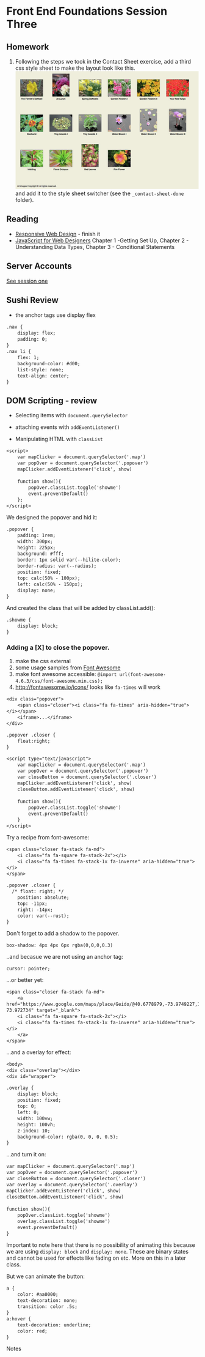 # Front End Foundations Session Three

## Homework

1. Following the steps we took in the Contact Sheet exercise, add a third css style sheet to make the layout look like this.
![Sample image](_contact-sheet/Contact-sheet/3-gallery.jpg)
and add it to the style sheet switcher (see the `_contact-sheet-done` folder).


## Reading 

* [Responsive Web Design](https://abookapart.com/products/responsive-web-design) - finish it
* [JavaScript for Web Designers](https://abookapart.com/products/javascript-for-web-designers) Chapter 1 -Getting Set Up, Chapter 2 - Understanding Data Types, Chapter 3 - Conditional Statements


## Server Accounts

[See session one](https://github.com/front-end-foundations/session1#aside---server-accounts)


## Sushi Review

* the anchor tags use display flex

```
.nav {
	display: flex;
	padding: 0;
}
.nav li { 
	flex: 1;
	background-color: #d00;
	list-style: none;
	text-align: center;
}
```


## DOM Scripting - review

* Selecting items with `document.querySelector`

* attaching events with `addEventListener()`

* Manipulating HTML with `classList`

```
<script>
	var mapClicker = document.querySelector('.map')
	var popOver = document.querySelector('.popover')
	mapClicker.addEventListener('click', show)

	function show(){
		popOver.classList.toggle('showme')
		event.preventDefault()
	};
</script>
```

We designed the popover and hid it:

```
.popover {
	padding: 1rem;
	width: 300px;
	height: 225px;
	background: #fff;
	border: 1px solid var(--hilite-color);
	border-radius: var(--radius);
	position: fixed;
	top: calc(50% - 100px);
	left: calc(50% - 150px);
	display: none;
}
```

And created the class that will be added by classList.add():

```
.showme {
	display: block;
}
```

### Adding a [X] to close the popover.

1. make the css external
2. some usage samples from [Font Awesome](http://fontawesome.io/examples/)
3. make font awesome accessible: `@import url(font-awesome-4.6.3/css/font-awesome.min.css);`
4. http://fontawesome.io/icons/ looks like `fa-times` will work

```
<div class="popover">
	<span class="closer"><i class="fa fa-times" aria-hidden="true"></i></span>
	<iframe>...</iframe>
</div>
```

```
.popover .closer {
	float:right;
}
```

```
<script type="text/javascript">
	var mapClicker = document.querySelector('.map')
	var popOver = document.querySelector('.popover')
	var closeButton = document.querySelector('.closer')
	mapClicker.addEventListener('click', show)
	closeButton.addEventListener('click', show)

	function show(){
		popOver.classList.toggle('showme')
		event.preventDefault()
	}
</script>
```

Try a recipe from font-awesome:

```
<span class="closer fa-stack fa-md">
	<i class="fa fa-square fa-stack-2x"></i>
	<i class="fa fa-times fa-stack-1x fa-inverse" aria-hidden="true"></i>
</span>
```

```
.popover .closer {
  /* float: right; */
	position: absolute;
	top: -11px;
	right: -14px;
	color: var(--rust);
}
```

Don't forget to add a shadow to the popover.

```
box-shadow: 4px 4px 6px rgba(0,0,0,0.3)
```

..and becasue we are not using an anchor tag:

```
cursor: pointer;
```

...or better yet:

```
<span class="closer fa-stack fa-md">
	<a href="https://www.google.com/maps/place/Geido/@40.6778979,-73.9749227,17z/data=!3m1!4b1!4m5!3m4!1s0x89c25ba8edab126b:0xfaa0551477e2ec72!8m2!3d40.6778939!4d-73.972734" target="_blank">
	<i class="fa fa-square fa-stack-2x"></i>
	<i class="fa fa-times fa-stack-1x fa-inverse" aria-hidden="true"></i>
	</a>
</span>
```

...and a overlay for effect:

```
<body>
<div class="overlay"></div>
<div id="wrapper">
```

```
.overlay {
    display: block;
    position: fixed;
    top: 0;
    left: 0;
    width: 100vw;
    height: 100vh;
    z-index: 10;
    background-color: rgba(0, 0, 0, 0.5);
}
```

...and turn it on:

```
var mapClicker = document.querySelector('.map')
var popOver = document.querySelector('.popover')
var closeButton = document.querySelector('.closer')
var overlay = document.querySelector('.overlay')
mapClicker.addEventListener('click', show)
closeButton.addEventListener('click', show)

function show(){
	popOver.classList.toggle('showme')
	overlay.classList.toggle('showme')
	event.preventDefault()
}
```

Important to note here that there is no possibility of animating this because we are using `display: block` and `display: none`. These are binary states and cannot be used for effects like fading on etc. More on this in a later class.

But we can animate the button:

```
a {
	color: #aa0000;
	text-decoration: none;
	transition: color .5s;
}
a:hover {
	text-decoration: underline;
	color: red;
}
```



Notes





